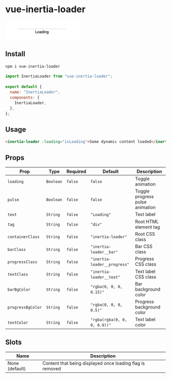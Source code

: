 # vue-inertia-loader

![showcase](showcase.gif "showcase")

## Install

```bash
npm i vue-inertia-loader
```

```js
import InertiaLoader from "vue-inertia-loader";

export default {
  name: "InertiaLoader",
  components: {
    InertiaLoader,
  },
};
```

## Usage

```html
<inertia-loader :loading="isLoading">Some dynamic content loaded</inertia-loader>
```

## Props

| Prop              | Type      | Required | Default                      | Description                     |
| ----------------- | --------- | -------- | ---------------------------- | ------------------------------- |
| `loading`         | `Boolean` | `false`  | `false`                      | Toggle animation                |
| `pulse`           | `Boolean` | `false`  | `false`                      | Toggle progress pulse animation |
| `text`            | `String`  | `false`  | `"Loading"`                  | Text label                      |
| `tag`             | `String`  | `false`  | `"div"`                      | Root HTML element tag           |
| `containerClass`  | `String`  | `false`  | `"inertia-loader"`           | Root CSS class                  |
| `barClass`        | `String`  | `false`  | `"inertia-loader__bar"`      | Bar CSS class                   |
| `progressClass`   | `String`  | `false`  | `"inertia-loader__progress"` | Progress CSS class              |
| `textClass`       | `String`  | `false`  | `"inertia-loader__text"`     | Text label CSS class            |
| `barBgColor`      | `String`  | `false`  | `"rgba(0, 0, 0, 0.15)"`      | Bar background color            |
| `progressBgColor` | `String`  | `false`  | `"rgba(0, 0, 0, 0.5)"`       | Progress background color       |
| `textColor`       | `String`  | `false`  | `"rgba(rgba(0, 0, 0, 0.9))"` | Text label color                |

## Slots

| Name           | Description                                               |
| -------------- | --------------------------------------------------------- |
| None (default) | Content that being displayed once loading flag is removed |
